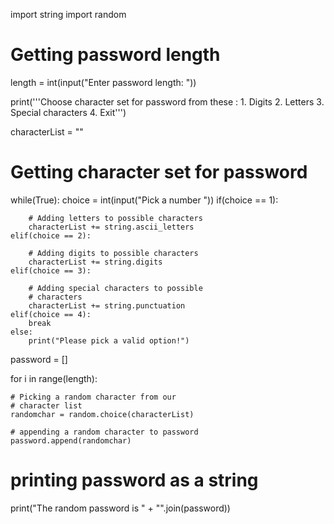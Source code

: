   import string
import random
 
# Getting password length
length = int(input("Enter password length: "))
 
print('''Choose character set for password from these :
         1. Digits
         2. Letters
         3. Special characters
         4. Exit''')
 
characterList = ""
 
# Getting character set for password
while(True):
    choice = int(input("Pick a number "))
    if(choice == 1):
         
        # Adding letters to possible characters
        characterList += string.ascii_letters
    elif(choice == 2):
         
        # Adding digits to possible characters
        characterList += string.digits
    elif(choice == 3):
         
        # Adding special characters to possible
        # characters
        characterList += string.punctuation
    elif(choice == 4):
        break
    else:
        print("Please pick a valid option!")
 
password = []
 
for i in range(length):
   
    # Picking a random character from our
    # character list
    randomchar = random.choice(characterList)
     
    # appending a random character to password
    password.append(randomchar)
 
# printing password as a string
print("The random password is " + "".join(password))
